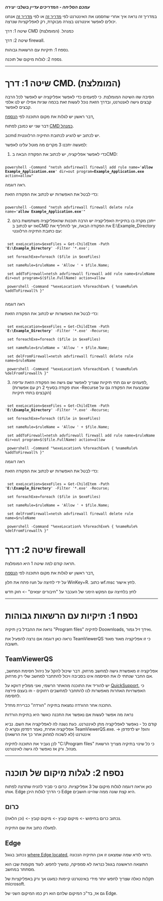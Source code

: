 
**_עמכם הסליחה - המדריכים עדיין בשלבי יצירה_**

במדריך זה נראה איך אחרי שחסמנו את האינטרנט לפי [מדריך זה](https://koshernet.github.io/2023/10/07/%D7%94%D7%9E%D7%93%D7%A8%D7%99%D7%9A-%D7%94%D7%9E%D7%9C%D7%90-%D7%94%D7%A7%D7%A6%D7%A8-%D7%9C%D7%A0%D7%99%D7%94%D7%95%D7%9C-%D7%94%D7%97%D7%A1%D7%99%D7%9E%D7%94-%D7%91%D7%9E%D7%97%D7%A9%D7%91.html) או לפי [מדריך זה](https://koshernet.github.io/2023/05/09/%D7%97%D7%A1%D7%99%D7%9E%D7%AA-%D7%90%D7%99%D7%A0%D7%98%D7%A8%D7%A0%D7%98-%D7%91%D7%9E%D7%97%D7%A9%D7%91-%D7%9C%D7%97%D7%9C%D7%95%D7%98%D7%99%D7%9F.html) אנחנו יכולים לאפשר אינטרנט בצורה מבוקרת, רק לאפליקציות 
שנרצה.

שיטה 1: דרך CMD כמנהל. (המומלצת)

שיטה 2: דרך firewall.

נספח 1: תיקיות עם הרשאות גבוהות.

נספח 2: לגלות מיקום של תוכנה.

---

# שיטה 1: דרך CMD. (המומלצת)

הסיבה שזו השיטה המומלצת. כי לפעמים כדי לאפשר אפליקציה יש לאפשר לכל הרבה קבצים גישה לאנטרנט, ובדרך הזאת נוכל לעשות זאת בכמה שניות אפילו יש לנו אלפי קבצים לאפשר.

דבר ראשון יש לגלות את מקום התוכנה לפי [הנספח.](https://koshernet.github.io/2023/05/11/%D7%9C%D7%97%D7%A1%D7%95%D7%9D-%D7%90%D7%99%D7%A0%D7%98%D7%A8%D7%A0%D7%98-%D7%90%D7%9A-%D7%9C%D7%90%D7%A4%D7%A9%D7%A8-%D7%90%D7%A4%D7%9C%D7%99%D7%A7%D7%A6%D7%99%D7%95%D7%AA-%D7%9E%D7%A1%D7%95%D7%99%D7%9E%D7%95%D7%AA.html#%D7%A0%D7%A1%D7%A4%D7%97-2-%D7%9C%D7%92%D7%9C%D7%95%D7%AA-%D7%9E%D7%99%D7%A7%D7%95%D7%9D-%D7%A9%D7%9C-%D7%AA%D7%95%D7%9B%D7%A0%D7%94)

דבר שני יש כמובן לפתוח [CMD כמנהל](https://koshernet.github.io/2023/05/07/%D7%9C%D7%A4%D7%AA%D7%95%D7%97-CMD-%D7%9B%D7%9E%D7%A0%D7%94%D7%9C.html).

בcmd יש לכתוב יש להגיע לכתובת התיקיה הרלוונטית.

למעשה יתכנו 3 מקרים מה מוטל עלינו לאפשר:

1. כדי לאפשר אפליקציה, יש לכתוב את הפקודה הבאה בCMD:

<div class="code_div" dir="ltr">
<code class="language-cmd">
powershell -Command "netsh advfirewall firewall add rule name='<b>allow Example_Application.exe</b>' dir=out program=<b>Example_Application.exe</b> action=allow"
</code>
</div>

ראה דוגמה.

כדי לבטל את האפשרות יש לכתוב את הפקודה הזאת:

<div class="code_div" dir="ltr">
<code class="language-cmd">
powershell -Command "netsh advfirewall firewall delete rule name='<b>allow Example_Application.exe</b>'"
</code>
</div>

2. ייתכן מקרה בו בתיקיית האפליקציה יש הרבה תוכנות שהאפליקציה משתמשת בהם ואז יש לכתוב בCMD את הפקודה הבאה, אך להחליף את E:\Example_Directory עם כתובת התיקיה הרלוונטי:

<div class="code_div" dir="ltr">
<code class="language-cmd">
 set exeLocation=$exeFiles = Get-ChildItem -Path '<b>E:\Example_Directory</b>' -Filter '*.exe'; <br>
 set foreachExe=foreach ($file in $exeFiles) <br>
 set nameRule=$ruleName = 'Allow ' + $file.Name; <br>
 set addToFirewall=netsh advfirewall firewall add rule name=$ruleName dir=out program=$($file.FullName) action=allow <br>
 powershell -Command "%exeLocation% %foreachExe% { %nameRule% %addToFirewall% }"

</code>
</div>

ראה דוגמה

כדי לבטל את האפשרות יש לכתוב את הפקודה הזאת:

<div class="code_div" dir="ltr">
<code class="language-cmd">
 set exeLocation=$exeFiles = Get-ChildItem -Path '<b>E:\Example_Directory</b>' -Filter '*.exe' -Recurse; <br>
 set foreachExe=foreach ($file in $exeFiles) <br>
 set nameRule=$ruleName = 'Allow ' + $file.Name; <br>
 set delFromFirewall=netsh advfirewall firewall delete rule name=$ruleName <br>
 powershell -Command "%exeLocation% %foreachExe% { %nameRule% %delFromFirewall% }"
</code>
</div>

3. לפעמים יש גם תתי תיקיות שצריך לאפשר שם גישה ואז הפקודה הזאת עדיפה, (אותו פקודה בסעיף 2 רק עם אפשרות -Recurse שמבצעת את הפקודה גם על הקבצים בתתי תיקיות)

<div class="code_div" dir="ltr">
<code class="language-cmd">
 set exeLocation=$exeFiles = Get-ChildItem -Path '<b>E:\Example_Directory</b>' -Filter '*.exe' -Recurse; <br>
 set foreachExe=foreach ($file in $exeFiles) <br>
 set nameRule=$ruleName = 'Allow ' + $file.Name; <br>
 set addToFirewall=netsh advfirewall firewall add rule name=$ruleName dir=out program=$($file.FullName) action=allow <br>
 powershell -Command "%exeLocation% %foreachExe% { %nameRule% %addToFirewall% }"
</code>
</div>

ראה דוגמה

כדי לבטל את האפשרות יש לכתוב את הפקודה הזאת:

<div class="code_div" dir="ltr">
<code class="language-cmd">
 set exeLocation=$exeFiles = Get-ChildItem -Path '<b>E:\Example_Directory</b>' -Filter '*.exe' -Recurse; <br>
 set foreachExe=foreach ($file in $exeFiles) <br>
 set nameRule=$ruleName = 'Allow ' + $file.Name; <br>
 set delFromFirewall=netsh advfirewall firewall delete rule name=$ruleName <br>
 powershell -Command "%exeLocation% %foreachExe% { %nameRule% %delFromFirewall% }"
</code>
</div>
 
# שיטה 2: דרך firewall

תראה קודם למה שיטה 1 היא המומלצת.

דבר ראשון יש לגלות את מקום התוכנה לפי [הנספח.](https://koshernet.github.io/2023/05/11/%D7%9C%D7%97%D7%A1%D7%95%D7%9D-%D7%90%D7%99%D7%A0%D7%98%D7%A8%D7%A0%D7%98-%D7%90%D7%9A-%D7%9C%D7%90%D7%A4%D7%A9%D7%A8-%D7%90%D7%A4%D7%9C%D7%99%D7%A7%D7%A6%D7%99%D7%95%D7%AA-%D7%9E%D7%A1%D7%95%D7%99%D7%9E%D7%95%D7%AA.html#%D7%A0%D7%A1%D7%A4%D7%97-2-%D7%9C%D7%92%D7%9C%D7%95%D7%AA-%D7%9E%D7%99%D7%A7%D7%95%D7%9D-%D7%A9%D7%9C-%D7%AA%D7%95%D7%9B%D7%A0%D7%94)

פתח את חלון run על ידי לחיצה על WinKey+R. כתוב wf.msc לחץ אישור.

לחץ בלחיצה עם המקש הימני של  העכבר על "חיבורים יוצאים" -> חוק חדש

---

# נספח 1: תיקיות עם הרשאות גבוהות

נראה את ההבדל בין תיקיה "Program files" לתיקיה Doownloads, ואידך זיל גמור.

נראה כאן דוגמה אם נרצה להפעיל את TeamViewerQS כי זו אפליקציה מאוד מאוד חשובה.

## TeamViewerQS

אפליקציה זו מאפשרת גישה למחשב מרחוק. דבר שיכול להקל על ניהול חסימת המחשב, אם החבר שנתתי לו את הסיסמה אינו בסביבה ויכול להתחבר למחשב שלי רק מרחוק.

יש להוריד את התוכנה מהאתר הרשמי, ואני ממליץ דווקא על [QuickSupport](https://www.google.com/search?q=teamviewer+quicksupport&sca_esv=b6215eaf5f31543a&sxsrf=ACQVn0-Lw_Y-VIdvyZUk9Zz637ccGXX6uw%3A1707641243441&ei=m4nIZdi6GtP-7_UPuvm62AM&oq=team+viewer+quick&gs_lp=Egxnd3Mtd2l6LXNlcnAiEXRlYW0gdmlld2VyIHF1aWNrKgIIADIHEAAYgAQYCjIHEAAYgAQYCjIHEAAYgAQYCjIHEAAYgAQYCjIHEAAYgAQYCjIHEAAYgAQYCjIHEAAYgAQYCjILEAAYgAQYigUYhgMyCxAAGIAEGIoFGIYDMgsQABiABBiKBRiGA0jXG1DAB1jzEXABeACQAQCYAZwBoAGyB6oBAzAuN7gBA8gBAPgBAcICChAAGEcY1gQYsAPCAg0QABiABBiKBRhDGLADwgIMEAAYgAQYigUYQxgKwgIFEAAYgATiAwQYACBBiAYBkAYK&sclient=gws-wiz-serp), כי האפשרויות האחרות מאפשרות לנו להתחבר למחשבים רחוקים - וזו בעצם פירצה לחסימה.

התכנה אחר ההורדה נמצאת בתיקיה "הורדה" כברירת מחדל.

נראה מה אפשר לעשות אם נאפשר את התכנה כאשר היא בתיקית הורדות

קודם כל - נאפשר לאפליקציה מתן לאינטרנט.
כעת נשנה לה לאפליקציה את השם. נביא אפליקציה אחרת, נאמר דפדפן ונקרא לו TeamViewerQS.exe. -> והופ! יש לדפדפן אינטרנט (לא לשכוח למחוק אחר כך את הרשאה)

לכן נעביר את התוכנה לתיקיה "C:\Program files" כי כל שינוי בתיקיה מצריך הרשאת מנהל. ורק אז נאפשר לה גישה לאינטרנט.

---

# נספח 2: לגלות מיקום של תוכנה

כאן אראה דוגמה לגלות מיקום של 3 אפליקציות. כרום כי סביר להניח שתרצה לפתוח אותו. Edge כי הדרך לגלות היכן Edge היא קצת שונה ממה שהיינו חושבים.

## כרום

נכתוב כרום בחיפוש -> מיקום קובץ -> מיקום קובץ -> (וכן הלאה).

למעלה כתוב את שם התיקיה.

## Edge

נכתוב בגוגל [where Edge located](https://www.google.com/search?q=where+edge+located&oq=where+edge+located&gs_lcrp=EgZjaHJvbWUyBggAEEUYOTIICAEQABgWGB4yCAgCEAAYFhgeMggIAxAAGBYYHjIICAQQABgWGB4yCAgFEAAYFhgeMggIBhAAGBYYHjIICAcQABgWGB4yCAgIEAAYFhgeMggICRAAGBYYHtIBCDYxODNqMGo3qAIAsAIA&sourceid=chrome&ie=UTF-8), כדאי לודא שמה שמצאנו זו אכן התיקיה הנכונה.

התוצאה הראשונה בגוגל כנראה לא סמפיקה, נמשיך לחפש. לעוד מקומות שבו הוא מסתתר במחשב.

תקלות כאלה שצריך לחפש יותר מידי באינטרנט קיימות כמעט אך ורק באפליקציות של microsoft.

גם אז, בד"כ המיקום שלהם הוא רק כמו המיקום השני של Edge.

